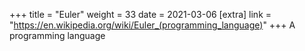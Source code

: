+++
title = "Euler"
weight = 33
date = 2021-03-06
[extra]
link = "https://en.wikipedia.org/wiki/Euler_(programming_language)"
+++
A programming language

